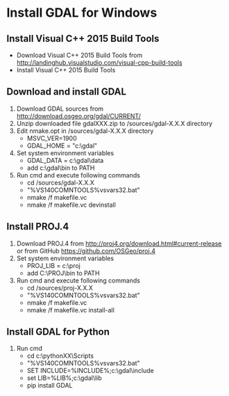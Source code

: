 # Install GDAL for Windows
## Install Visual C++ 2015 Build Tools
* Download Visual C++ 2015 Build Tools from http://landinghub.visualstudio.com/visual-cpp-build-tools
* Install Visual C++ 2015 Build Tools

## Download and install GDAL
1. Download GDAL sources from http://download.osgeo.org/gdal/CURRENT/
1. Unzip downloaded file gdalXXX.zip to /sources/gdal-X.X.X directory
1. Edit nmake.opt in /sources/gdal-X.X.X directory
    - MSVC_VER=1900
    - GDAL_HOME = "c:\gdal"
1. Set system environment variables
    - GDAL_DATA = c:\gdal\data
    - add c:\gdal\bin to PATH 
1. Run cmd and execute following commands
    - cd /sources/gdal-X.X.X
    - "%VS140COMNTOOLS%vsvars32.bat"
    - nmake /f makefile.vc
    - nmake /f makefile.vc devinstall

## Install PROJ.4
1. Download PROJ.4 from http://proj4.org/download.html#current-release or from GitHub https://github.com/OSGeo/proj.4
1. Set system environment variables
    - PROJ_LIB = c:\proj
    - add C:\PROJ\bin to PATH 
1. Run cmd and execute following commands
    - cd /sources/proj-X.X.X
    - "%VS140COMNTOOLS%vsvars32.bat"
    - nmake /f makefile.vc
    - nmake /f makefile.vc install-all

## Install GDAL for Python
1. Run cmd
    - cd c:\pythonXX\Scripts
    - "%VS140COMNTOOLS%vsvars32.bat"
    - SET INCLUDE=%INCLUDE%;c:\gdal\include
    - set LIB=%LIB%;c:\gdal\lib
    - pip install GDAL

    

